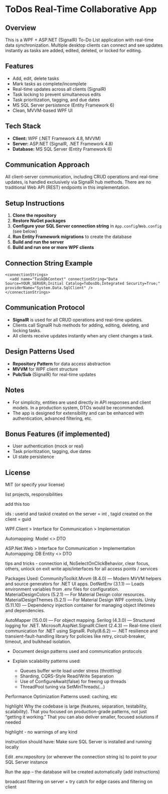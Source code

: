 # ToDos Real-Time Collaborative App

## Overview
This is a WPF + ASP.NET (SignalR) To-Do List application with real-time data synchronization. Multiple desktop clients can connect and see updates instantly as tasks are added, edited, deleted, or locked for editing.

## Features
- Add, edit, delete tasks
- Mark tasks as complete/incomplete
- Real-time updates across all clients (SignalR)
- Task locking to prevent simultaneous edits
- Task prioritization, tagging, and due dates
- MS SQL Server persistence (Entity Framework 6)
- Clean, MVVM-based WPF UI

## Tech Stack
- **Client:** WPF (.NET Framework 4.8, MVVM)
- **Server:** ASP.NET (SignalR, .NET Framework 4.8)
- **Database:** MS SQL Server (Entity Framework 6)

## Communication Approach
All client-server communication, including CRUD operations and real-time updates, is handled exclusively via SignalR hub methods. There are no traditional Web API (REST) endpoints in this implementation.

## Setup Instructions
1. **Clone the repository**
2. **Restore NuGet packages**
3. **Configure your SQL Server connection string** in `App.config`/`Web.config` (see below)
4. **Run Entity Framework migrations** to create the database
5. **Build and run the server**
6. **Build and run one or more WPF clients**

## Connection String Example
```
<connectionStrings>
  <add name="TaskDbContext" connectionString="Data Source=YOUR_SERVER;Initial Catalog=ToDosDb;Integrated Security=True;" providerName="System.Data.SqlClient" />
</connectionStrings>
```

## Communication Protocol
- **SignalR** is used for all CRUD operations and real-time updates.
- Clients call SignalR hub methods for adding, editing, deleting, and locking tasks.
- All clients receive updates instantly when any client changes a task.

## Design Patterns Used
- **Repository Pattern** for data access abstraction
- **MVVM** for WPF client structure
- **Pub/Sub** (SignalR) for real-time updates

## Notes
- For simplicity, entities are used directly in API responses and client models. In a production system, DTOs would be recommended.
- The app is designed for extensibility and can be enhanced with authentication, advanced filtering, etc.

## Bonus Features (if implemented)
- User authentication (mock or real)
- Task prioritization, tagging, due dates
- UI state persistence

## License
MIT (or specify your license) 


list projects, responsibilities

add this too

ids : userid and taskid created on the server = int , tagid created on the client = guid

WPF.Client > Interface for Communication > Implementation

Automapping: Model <> DTO


ASP.Net.Web > Interface for Communication > Implementation
Automapping: DB Entity <> DTO

tips and tricks - connection id, NoSelectOnClickBehavior, clear focus, others, unlock on exit
write apis/interfaces for all access points / services

Packages Used:
CommunityToolkit.Mvvm (8.4.0) — Modern MVVM helpers and source generators for .NET UI apps.
DotNetEnv (3.1.1) — Loads environment variables from .env files for configuration.
MaterialDesignColors (5.2.1) — For Material Design color resources.
MaterialDesignThemes (5.2.1) — For Material Design WPF controls.
Unity (5.11.10) — Dependency injection container for managing object lifetimes and dependencies.

AutoMapper (15.0.0) — For object mapping.
Serilog (4.3.0) — Structured logging for .NET.
Microsoft.AspNet.SignalR.Client (2.4.3) — Real-time client communication for .NET using SignalR.
Polly(8.6.2) — .NET resilience and transient-fault-handling library for policies like retry, circuit-breaker, timeout, and bulkhead isolation.


* Document design patterns used and communication protocols 
* Explain scalability patterns used:

  * Queues buffer write load under stress (throttling)
  * Sharding, CQRS-Style Read/Write Separation
  * Use of ConfigureAwait(false) for freeing up threads
  * ThreadPool tuning via SetMinThreads(...)

Performance Optimization Patterns used:
caching, etc


highlight
Why the codebase is large (features, separation, testability, scalability).
That you focused on production-grade patterns, not just “getting it working.”
That you can also deliver smaller, focused solutions if needed

highlight - no warnings of any kind





instruction should have:
Make sure SQL Server is installed and running locally

Edit .env.repository (or wherever the connection string is) to point to your SQL Server instance

Run the app – the database will be created automatically
(add instructions)

broadcast filtering on server + try catch for edge cases and filtering on client

